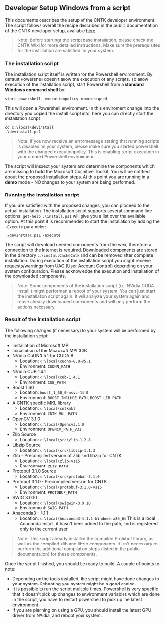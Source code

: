 ## Developer Setup Windows from a script

This documents describes the setup of the CNTK developer environment. The script follows overall the recipe described in the public documentation of the CNTK developer setup, available [here](https://github.com/Microsoft/CNTK/wiki/Setup-CNTK-on-Windows). 

>Note: Before startingt the script base installation, please check the CNTK Wiki for more detailed instructions. Make sure the prerequisites for the installation are satisfied on your system.

### The installation script

The installation script itself is written for the Powershell environment. By default Powershell doesn't allow the execution of any scripts. To allow execution of the installation script, start Powershell from a **standard Windows command shell** by:
```
start powershell -executionpolicy remotesigned
```
This will open a Powershell environment. In this enviroment change into the directory you copied the install script into, here you can directly start the installation script
```
cd c:\local\devinstall
.\devinstall.ps1
```
>Note: If you now receive an errormessage stating that running scripts is disabled on your system, please make sure you started powershell with the changed executionpolicy. This is enabling 
script execution in your created Powershell environment.

The script will inspect your system and determine the components which are missing to build the Microsoft Cognitive Toolkit. You will be notified about the proposed installation steps. At this point you are running in a **demo** mode - NO changes to your system are being performed. 

### Running the installation script

If you are satisfied with the proposed changes, you can proceed to the actual installation. The installation script supports several command line options. ``get-help .\install.ps1`` will give you a list over the available option. At this point it is recommended to start the installation by adding the `-Execute` parameter:
```
.\devinstall.ps1 -execute
```
The script will download needed components from the web, therefore a connection to the Internet is required. Downloaded components are stored in the directory ``c:\installCacheCntk`` and can be removed after complete installation. During execution of the installation script you might receive requests/warnings from UAC (User Account Control) depending on your system configuration. Please acknowledge the execution and installation of the downloaded components.

> Note: Some components of the installation script (i.e. NVidia CUDA install ) might performan a reboot of your system. You can just start the installation script again. It will analyze your system again and reuse already downloaded components and will only perform the actions necessary.

### Result of the installation script

The following changes (if necessary) to your system will be performed by the installation script:

- Installation of Microsoft MPI
- Installation of the Microsoft MPI SDK
- NVidia CuDNN 5.1 for CUDA 8
    - Location: ``c:\local\cudnn-8.0-v5.1``
    - Environment: ``CUDNN_PATH``
- NVidia CUB 1.4.1
    - Location: ``c:\local\cub-1.4.1``
    - Environment: ``CUB_PATH``
- Boost 1.60
    - Location: ``boost_1_60_0-msvc-14.0``
    - Environment: ``BOOST_INCLUDE_PATH``, ``BOOST_LIB_PATH``
- A CNTK specific MKL library
    - Location: ``c:\local\cntkmkl``
    - Environment: ``CNTK_MKL_PATH``
- OpenCV 3.1.0
    - Location: ``c:\local\Opencv3.1.0``
    - Environment: ``OPENCV_PATH_V31``
- Zlib Source
    - Location: ``c:\local\src\zlib-1.2.8``
- Libzip Source
    - Location: ``c:\local\src\libzip-1.1.3``
- Zlib - Precompiled version of Zlib and libzip for CNTK
    - Location: ``c:\local\zlib-vs15``
    - Environment: ``ZLIB_PATH``
- Protobuf 3.1.0 Source
    - Location: ``c:\local\src\protobuf-3.1.0``
- Protobuf 3.1.0 - Precompiled version for CNTK
    - Location: ``c:\local\protobuf-3.1.0-vs15``
    - Environment: ``PROTOBUF_PATH``
- SWIG 3.0.10
    - Location: ``c:\local\swigwin-3.0.10``
    - Environment: ``SWIG_PATH``
- Anaconda3 - 4.1.1
    - Location: ``c:\local\Anaconda3-4.1.1-Windows-x86_64``
    This is a local Anaconda install, it hasn't been added to the path, and is registered only to the current user

>Note: This script already installed the compiled Protobuf library, as well as the compiled zlib and libzip components. It isn't necessary to perform the additional compilation steps (listed in the public documentation) for these components.

Once the script finished, you should be ready to build. A couple of points to note:
 - Depending on the tools installed, the script might have done changes to your system. Rebooting you system might be a good choice.
 - It is possible to run the script multiple times. Powershell is very specific that it doesn't pick up changes to environment variables which are done in the script, you have to restart powershell to pick up the latest environment.
 - If you are planning on using a GPU, you should install the latest GPU driver from NVidia, and reboot your system.
 





